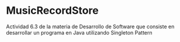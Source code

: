 # MusicRecordStore
Actividad 6.3 de la materia de Desarrollo de Software que consiste en desarrollar un programa en Java utilizando Singleton Pattern
